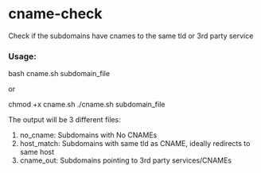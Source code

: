 # cname-check
 Check if the subdomains have cnames to the same tld or 3rd party service

### Usage:

bash cname.sh subdomain_file

or

chmod +x cname.sh
./cname.sh subdomain_file

The output will be 3 different files:
1. no_cname: Subdomains with No CNAMEs
2. host_match: Subdomains with same tld as CNAME, ideally redirects to same host
3. cname_out: Subdomains pointing to 3rd party services/CNAMEs